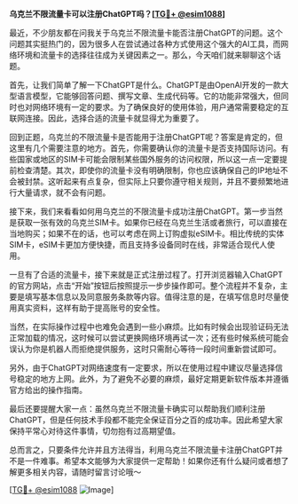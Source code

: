 **乌克兰不限流量卡可以注册ChatGPT吗？[[TG💪+ @esim1088](https://t.me/s/esim1088)]**

最近，不少朋友都在问我关于乌克兰不限流量卡能否注册ChatGPT的问题。这个问题其实挺热门的，因为很多人在尝试通过各种方式使用这个强大的AI工具，而网络环境和流量卡的选择往往成为关键因素之一。那么，今天咱们就来聊聊这个话题。

首先，让我们简单了解一下ChatGPT是什么。ChatGPT是由OpenAI开发的一款大型语言模型，它能够回答问题、撰写文章、生成代码等。它的功能非常强大，但同时也对网络环境有一定的要求。为了确保良好的使用体验，用户通常需要稳定的互联网连接。因此，选择合适的流量卡就显得尤为重要了。

回到正题，乌克兰的不限流量卡是否能用于注册ChatGPT呢？答案是肯定的，但这里有几个需要注意的地方。首先，你需要确认你的流量卡是否支持国际访问。有些国家或地区的SIM卡可能会限制某些国外服务的访问权限，所以这一点一定要提前检查清楚。其次，即使你的流量卡没有明确限制，你也应该确保自己的IP地址不会被封禁。这听起来有点复杂，但实际上只要你遵守相关规则，并且不要频繁地进行大量请求，就不会有问题。

接下来，我们来看看如何用乌克兰的不限流量卡成功注册ChatGPT。第一步当然是获取一张有效的乌克兰SIM卡。如果你已经在乌克兰生活或者旅行，可以直接在当地购买；如果不在的话，也可以考虑在网上订购虚拟eSIM卡。相比传统的实体SIM卡，eSIM卡更加方便快捷，而且支持多设备同时在线，非常适合现代人使用。

一旦有了合适的流量卡，接下来就是正式注册过程了。打开浏览器输入ChatGPT的官方网站，点击“开始”按钮后按照提示一步步操作即可。整个流程并不复杂，主要是填写基本信息以及同意服务条款等内容。值得注意的是，在填写信息时尽量使用真实资料，这样有助于提高账号的安全性。

当然，在实际操作过程中也难免会遇到一些小麻烦。比如有时候会出现验证码无法正常加载的情况，这时候可以尝试更换网络环境再试一次；还有些时候系统可能会误认为你是机器人而拒绝提供服务，这时只需耐心等待一段时间重新尝试即可。

另外，由于ChatGPT对网络速度有一定要求，所以在使用过程中建议尽量选择信号稳定的地方上网。此外，为了避免不必要的麻烦，最好定期更新软件版本并遵循官方给出的操作指南。

最后还要提醒大家一点：虽然乌克兰不限流量卡确实可以帮助我们顺利注册ChatGPT，但是任何技术手段都不能完全保证百分之百的成功率。因此希望大家保持平常心对待这件事情，切勿抱有过高期望值。

总而言之，只要条件允许并且方法得当，利用乌克兰不限流量卡注册ChatGPT并不是一件难事。希望本文能够为大家提供一定帮助！如果你还有什么疑问或者想了解更多相关内容，请随时留言讨论哦～ 

[[TG💪+ @esim1088](https://t.me/s/esim1088) ![Image](https://i.postimg.cc/4NQfJmqS/Snipaste-2025-05-13-00-14-12.png)]